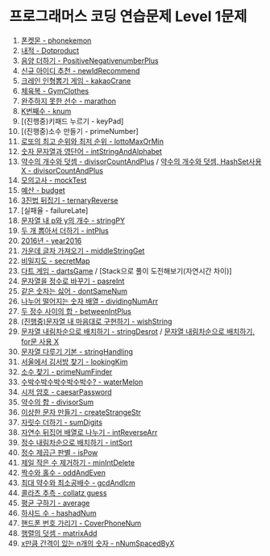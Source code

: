 # **프로그래머스 코딩 연습문제 Level 1문제**

1. [폰켓몬 - phonekemon](https://cdn.discordapp.com/attachments/868303738010488932/868305127780536330/f5ae35db83bc0b0e.PNG)
2. [내적 - Dotproduct](https://cdn.discordapp.com/attachments/868303738010488932/868304696517992518/287dd07750bfba10.PNG)
3. [음양 더하기 - PositiveNegativenumberPlus](https://cdn.discordapp.com/attachments/868303738010488932/868304934431514664/6c9d0684e8a4fcf8.PNG)
4. [신규 아이디 추천 - newIdRecommend](https://cdn.discordapp.com/attachments/868303738010488932/868304819054587974/92f7702478a22630.PNG)
5. [크레인 인형뽑기 게임 - kakaoCrane](https://cdn.discordapp.com/attachments/868303738010488932/868305079160168448/c165b3c8fd2b1aff.PNG)
6. [체육복 - GymClothes](https://cdn.discordapp.com/attachments/868303738010488932/868305002031091782/c41cff05e2d7a5f6.PNG)
7. [완주하지 못한 선수 - marathon](https://cdn.discordapp.com/attachments/868303738010488932/868304884406030386/b8b56c0d8d7b96f4.PNG)
8. [K번째수 - knum](https://cdn.discordapp.com/attachments/868303738010488932/868303853047644170/K.PNG)
9. [(진행중)키패드 누르기 - keyPad]
10. [(진행중)소수 만들기 - primeNumber]
11. [로또의 최고 순위와 최저 순위 - lottoMaxOrMin](https://cdn.discordapp.com/attachments/868303738010488932/868460372674371594/af3fea0316a3f405.PNG)
12. [숫자 문자열과 영단어 - intStringAndAlphabet](https://cdn.discordapp.com/attachments/868303738010488932/868491814263480350/105c93a7db3b4190.PNG)
13. [약수의 개수와 덧셈 - divisorCountAndPlus](https://cdn.discordapp.com/attachments/868303738010488932/868654281702658048/f2392b612cd195d8.PNG)
 / [약수의 개수와 덧셈, HashSet사용 X - divisorCountAndPlus](https://cdn.discordapp.com/attachments/868303738010488932/868656457564946482/x.PNG)
14. [모의고사 - mockTest](https://cdn.discordapp.com/attachments/868303738010488932/868675585617051668/444d61c5ac20540a.PNG)
15. [예산 - budget](https://cdn.discordapp.com/attachments/868303738010488932/868679020882055198/608e1bc41c907aea.PNG)
16. [3진법 뒤집기 - ternaryReverse](https://cdn.discordapp.com/attachments/868303738010488932/868728650491641926/3_.PNG)
17. [실패율 - failureLate]
18. [문자열 내 p와 y의 개수 - stringPY](https://cdn.discordapp.com/attachments/868303738010488932/868766313252810752/p_y_.PNG)
19. [두 개 뽑아서 더하기 - intPlus](https://cdn.discordapp.com/attachments/868303738010488932/869378671130075176/ac5b0a598873733a.PNG)
20. [2016년 - year2016](https://cdn.discordapp.com/attachments/868303738010488932/869405582031994971/2016.PNG)
21. [가운데 글자 가져오기 - middleStringGet](https://cdn.discordapp.com/attachments/868303738010488932/869410870768316487/5451548a4c0b7bd7.PNG)
22. [비밀지도 - secretMap](https://cdn.discordapp.com/attachments/868303738010488932/869459828295233546/b25d9eeff15f2e78.PNG)
23. [다트 게임 - dartsGame](https://cdn.discordapp.com/attachments/868303738010488932/869482365167218728/1_.PNG)
 / [Stack으로 풀이 도전해보기(자연시간 차이)]
24. [문자열을 정수로 바꾸기 - pasreInt](https://cdn.discordapp.com/attachments/868303738010488932/869465136421822494/6e8c3704b4e2d3b4.PNG)
25. [같은 숫자는 싫어 - dontSameNum](https://cdn.discordapp.com/attachments/868303738010488932/869747098327875634/b8b2a88f9569379c.PNG)
26. [나누어 떨어지는 숫자 배열 - dividingNumArr](https://cdn.discordapp.com/attachments/868303738010488932/869749278455767140/48623ec9e22f6be4.PNG)
27. [두 정수 사이의 합 - betweenIntPlus](https://cdn.discordapp.com/attachments/868303738010488932/869751597759090688/c17da3d9109c3958.PNG)
28. [(진행중)문자열 내 마음대로 구현하기 - wishString]()
29. [문자열 내림차순으로 배치하기 - stringDesrot](https://cdn.discordapp.com/attachments/868303738010488932/869769154230644787/for_O_.PNG)
 / [문자열 내림차순으로 배치하기, for문 사용 X](https://cdn.discordapp.com/attachments/868303738010488932/869769180042375188/for_x_.PNG)
30. [문자열 다루기 기본 - stringHandling](https://cdn.discordapp.com/attachments/868303738010488932/869773883320987678/98cd68ca9d0a2539.PNG)
31. [서울에서 김서방 찾기 - lookingKim](https://cdn.discordapp.com/attachments/868303738010488932/869777682689314827/d5ed642e18ae6e38.PNG)
32. [소수 찾기 - primeNumFinder](https://cdn.discordapp.com/attachments/868303738010488932/869845009636147271/d91b3890d5cc1bc2.PNG)
33. [수박수박수박수박수박수? - waterMelon](https://cdn.discordapp.com/attachments/868303738010488932/869849422866034708/a629b06910087b51.PNG)
34. [시저 암호 - caesarPassword](https://cdn.discordapp.com/attachments/868303738010488932/869943138133868574/4f0851a36098d07c.PNG)
35. [약수의 합 - divisorSum](https://cdn.discordapp.com/attachments/868303738010488932/870231299791654932/5737179d621d5538.PNG0)
36. [이상한 문자 만들기 - createStrangeStr](https://cdn.discordapp.com/attachments/868303738010488932/870469782162534470/566224c307480ee8.PNG)
37. [자릿수 더하기 - sumDigits](https://cdn.discordapp.com/attachments/868303738010488932/870474737652998174/ad7d21ccdbdb31c0.PNG)
38. [자연수 뒤집어 배열로 나누기 - intReverseArr](https://cdn.discordapp.com/attachments/868303738010488932/870479245787410463/b2b32921616be000.PNG)
39. [정수 내림차순으로 배치하기 - intSort](https://cdn.discordapp.com/attachments/868303738010488932/870484116250980402/bb81067be4b55e57.PNG)
40. [정수 제곱근 판별 - isPow](https://cdn.discordapp.com/attachments/868303738010488932/870494034513264680/fcd22d98ebe501a7.PNG)
41. [제일 작은 수 제거하기 - minIntDelete](https://cdn.discordapp.com/attachments/868303738010488932/870564707197677578/ce266d82dac5f694.PNG)
42. [짝수와 홀수 - oddAndEven](https://cdn.discordapp.com/attachments/868303738010488932/870566379768655882/189c3ac8b102688b.PNG)
43. [최대 약수와 최소공배수 - gcdAndlcm](https://cdn.discordapp.com/attachments/868303738010488932/870926067244871720/9f9d5eb32227341f.PNG)
44. [콜라츠 추측 - collatz guess](https://cdn.discordapp.com/attachments/868303738010488932/870930878803619850/68820349f5b1eb90.PNG)
45. [평균 구하기 - average](https://cdn.discordapp.com/attachments/868303738010488932/870932756081827870/111dd23a11cad3db.PNG)
46. [하샤드 수 - hashadNum](https://cdn.discordapp.com/attachments/868303738010488932/870935729830772736/61988757c9ce39b7.PNG)
47. [핸드폰 번호 가리기 - CoverPhoneNum](https://cdn.discordapp.com/attachments/868303738010488932/871257092680478780/fe659aaa0f7938c0.PNG)
48. [행렬의 덧셈 - matrixAdd](https://cdn.discordapp.com/attachments/868303738010488932/871261422682775562/3b311e252217cc12.PNG)
49. [x만큼 간격이 있는 n개의 숫자 - nNumSpacedByX](https://cdn.discordapp.com/attachments/868303738010488932/871263315010125844/x_n_.PNG)